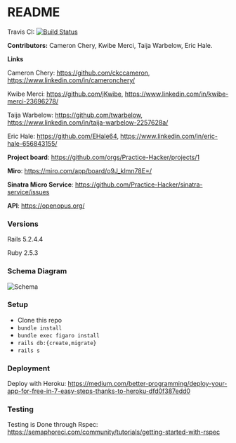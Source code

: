 # README

Travis CI: [![Build Status](https://travis-ci.com/Practice-Hacker/main-app.svg?branch=master)](https://travis-ci.com/Practice-Hacker/main-app)


**Contributors:** Cameron Chery, Kwibe Merci, Taija Warbelow, Eric Hale.

**Links** 

Cameron Chery: https://github.com/ckccameron, https://www.linkedin.com/in/cameronchery/

Kwibe Merci: https://github.com/jKwibe, https://www.linkedin.com/in/kwibe-merci-23696278/

Taija Warbelow: https://github.com/twarbelow, https://www.linkedin.com/in/taija-warbelow-2257628a/

Eric Hale: https://github.com/EHale64, https://www.linkedin.com/in/eric-hale-656843155/



**Project board**: https://github.com/orgs/Practice-Hacker/projects/1

**Miro**: https://miro.com/app/board/o9J_klmn78E=/

**Sinatra Micro Service**: https://github.com/Practice-Hacker/sinatra-service/issues

**API**: https://openopus.org/


### Versions

Rails 5.2.4.4

Ruby 2.5.3

### Schema Diagram

![Schema](https://imgur.com/a/q0ZPjiH)

### Setup

- Clone this repo
- `bundle install`
- `bundle exec figaro install`
- `rails db:{create,migrate}`
- `rails s`

### Deployment

Deploy with Heroku: https://medium.com/better-programming/deploy-your-app-for-free-in-7-easy-steps-thanks-to-heroku-dfd0f387edd0

### Testing

Testing is Done through Rspec: https://semaphoreci.com/community/tutorials/getting-started-with-rspec




